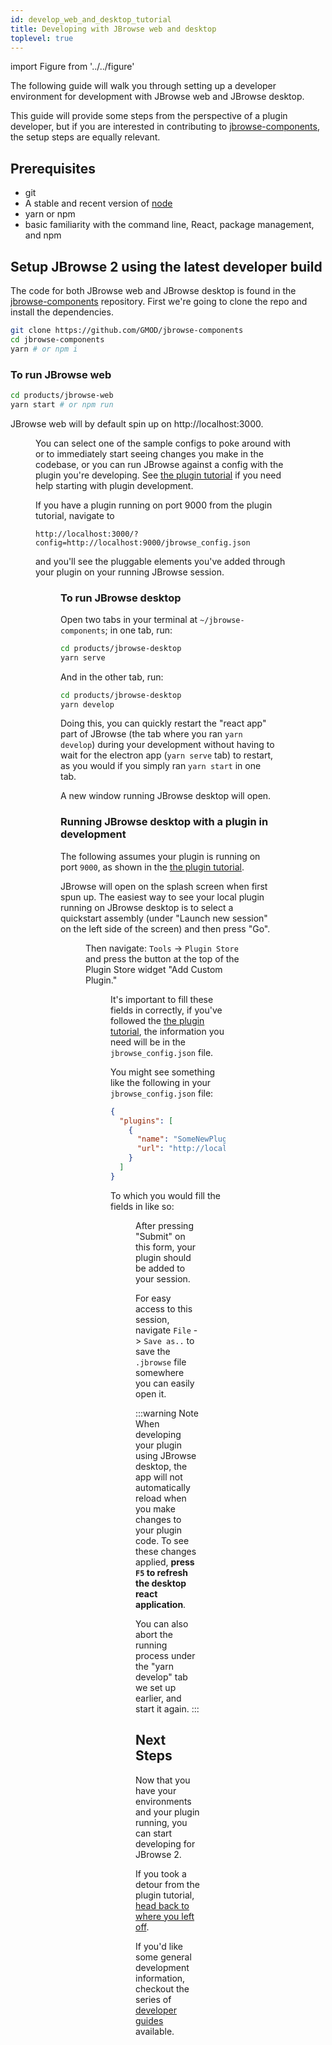 ```yaml
---
id: develop_web_and_desktop_tutorial
title: Developing with JBrowse web and desktop
toplevel: true
---
```


import Figure from '../../figure'

The following guide will walk you through setting up a developer environment for development with JBrowse web and JBrowse desktop.

This guide will provide some steps from the perspective of a plugin developer, but if you are interested in contributing to [jbrowse-components](https://github.com/GMOD/jbrowse-components/), the setup steps are equally relevant.

## Prerequisites

- git
- A stable and recent version of [node](https://nodejs.org/en/)
- yarn or npm
- basic familiarity with the command line, React, package management, and npm

## Setup JBrowse 2 using the latest developer build

The code for both JBrowse web and JBrowse desktop is found in the [jbrowse-components](https://github.com/GMOD/jbrowse-components/) repository. First we're going to clone the repo and install the dependencies.

```bash
git clone https://github.com/GMOD/jbrowse-components
cd jbrowse-components
yarn # or npm i
```

### To run JBrowse web

```bash
cd products/jbrowse-web
yarn start # or npm run
```

JBrowse web will by default spin up on http://localhost:3000.

<Figure caption="Screenshot of the 'no config.json found' screen of JBrowse web. This is what you will see when first spinning up JBrowse web." src="/img/config_not_found.png"/>

You can select one of the sample configs to poke around with or to immediately start seeing changes you make in the codebase, or you can run JBrowse against a config with the plugin you're developing. See [the plugin tutorial](/docs/tutorials/dev/simple_plugin_tutorial/01_introduction) if you need help starting with plugin development.

If you have a plugin running on port 9000 from the plugin tutorial, navigate to

```
http://localhost:3000/?config=http://localhost:9000/jbrowse_config.json
```

and you'll see the pluggable elements you've added through your plugin on your running JBrowse session.

<Figure caption="If you haven't made any changes to the plugin template, you'll see 'Hello view' in the Add menu, as shown in this screenshot." src="/img/template_hello_view.png"/>

### To run JBrowse desktop

Open two tabs in your terminal at `~/jbrowse-components`; in one tab, run:

```bash
cd products/jbrowse-desktop
yarn serve
```

And in the other tab, run:

```bash
cd products/jbrowse-desktop
yarn develop
```

Doing this, you can quickly restart the "react app" part of JBrowse (the tab where you ran `yarn develop`) during your development without having to wait for the electron app (`yarn serve` tab) to restart, as you would if you simply ran `yarn start` in one tab.

A new window running JBrowse desktop will open.

### Running JBrowse desktop with a plugin in development

The following assumes your plugin is running on port `9000`, as shown in the [the plugin tutorial](/docs/tutorials/dev/simple_plugin_tutorial/02_installation_and_setup).

JBrowse will open on the splash screen when first spun up. The easiest way to see your local plugin running on JBrowse desktop is to select a quickstart assembly (under "Launch new session" on the left side of the screen) and then press "Go".

<Figure caption="The JBrowse desktop splash screen has some sample assemblies on the left panel." src="/img/desktop-landing.png" />

Then navigate: `Tools` -> `Plugin Store` and press the button at the top of the Plugin Store widget "Add Custom Plugin."

<Figure caption="The 'Add Custom Plugin' button is at the top of the Plugin Store in JBrowse desktop." src="/img/desktop_add_cstm_plgn.png" />

It's important to fill these fields in correctly, if you've followed the [the plugin tutorial](/docs/tutorials/dev/simple_plugin_tutorial/01_introduction), the information you need will be in the `jbrowse_config.json` file.

You might see something like the following in your `jbrowse_config.json` file:

```json
{
  "plugins": [
    {
      "name": "SomeNewPlugin",
      "url": "http://localhost:9000/dist/some-new-plugin.umd.development.js"
    }
  ]
}
```

To which you would fill the fields in like so:

<Figure caption="After pressing the button a modal will open with some fields to fill in. Pictured above, your fields filled in might look like this. Make sure they match the information from your plugin project, that is currently running." src="/img/desktop_add_cstm_plgn_modal.png" />

After pressing "Submit" on this form, your plugin should be added to your session.

For easy access to this session, navigate `File` -> `Save as..` to save the `.jbrowse` file somewhere you can easily open it.

:::warning Note
When developing your plugin using JBrowse desktop, the app will not automatically reload when you make changes to your plugin code. To see these changes applied, **press `F5` to refresh the desktop react application**.

You can also abort the running process under the "yarn develop" tab we set up earlier, and start it again.
:::

## Next Steps

Now that you have your environments and your plugin running, you can start developing for JBrowse 2.

If you took a detour from the plugin tutorial, [head back to where you left off](/docs/tutorials/dev/simple_plugin_tutorial/03_running).

If you'd like some general development information, checkout the series of [developer guides](/docs/devguides/developer_guide) available.
